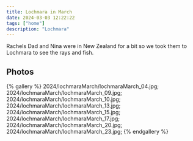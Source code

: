 ```yaml
---
title: Lochmara in March
date: 2024-03-03 12:22:22
tags: ["home"]
description: "Lochmara"
---
```


Rachels Dad and Nina were in New Zealand for a bit so we took them to Lochmara to see the rays and fish.

## Photos

{% gallery %}
2024/lochmaraMarch/lochmaraMarch_04.jpg;
2024/lochmaraMarch/lochmaraMarch_09.jpg;
2024/lochmaraMarch/lochmaraMarch_10.jpg;
2024/lochmaraMarch/lochmaraMarch_13.jpg;
2024/lochmaraMarch/lochmaraMarch_15.jpg;
2024/lochmaraMarch/lochmaraMarch_17.jpg;
2024/lochmaraMarch/lochmaraMarch_20.jpg;
2024/lochmaraMarch/lochmaraMarch_23.jpg;
{% endgallery %}

